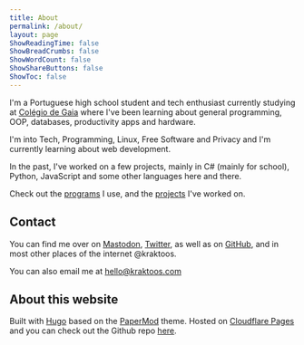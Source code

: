 ```yaml
---
title: About
permalink: /about/
layout: page
ShowReadingTime: false
ShowBreadCrumbs: false
ShowWordCount: false
ShowShareButtons: false
ShowToc: false
---
```


I'm a Portuguese high school student and tech enthusiast currently studying at [Colégio de Gaia](https://www.colgaia.pt) where I've been learning about general programming, OOP, databases, productivity apps and hardware.

I'm into Tech, Programming, Linux, Free Software and Privacy and I'm currently learning about web development.

In the past, I've worked on a few projects, mainly in C# (mainly for school), Python, JavaScript and some other languages here and there.

Check out the [programs](/programs) I use, and the [projects](/projects) I've worked on.

## Contact

You can find me over on [Mastodon](https://fosstodon.org/@kraktoos), [Twitter](https://twitter.com/kraktoos), as well as on [GitHub](https://github.com/kraktoos), and in most other places of the internet @kraktoos.

You can also email me at [hello@kraktoos.com](mailto:hello@kraktoos.com)

## About this website
Built with [Hugo](https://gohugo.io) based on the [PaperMod](https://github.com/adityatelange/hugo-PaperMod/) theme.
Hosted on [Cloudflare Pages](https://pages.cloudflare.com) and you can check out the Github repo [here](https://github.com/kraktoos/kraktoos.com).